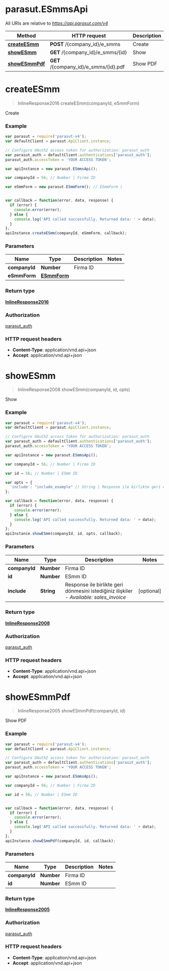 # parasut.ESmmsApi

All URIs are relative to *https://api.parasut.com/v4*

Method | HTTP request | Description
------------- | ------------- | -------------
[**createESmm**](ESmmsApi.md#createESmm) | **POST** /{company_id}/e_smms | Create
[**showESmm**](ESmmsApi.md#showESmm) | **GET** /{company_id}/e_smms/{id} | Show
[**showESmmPdf**](ESmmsApi.md#showESmmPdf) | **GET** /{company_id}/e_smms/{id}.pdf | Show PDF


<a name="createESmm"></a>
# **createESmm**
> InlineResponse2016 createESmm(companyId, eSmmForm)

Create



### Example
```javascript
var parasut = require('parasut-v4');
var defaultClient = parasut.ApiClient.instance;

// Configure OAuth2 access token for authorization: parasut_auth
var parasut_auth = defaultClient.authentications['parasut_auth'];
parasut_auth.accessToken = 'YOUR ACCESS TOKEN';

var apiInstance = new parasut.ESmmsApi();

var companyId = 56; // Number | Firma ID

var eSmmForm = new parasut.ESmmForm(); // ESmmForm | 


var callback = function(error, data, response) {
  if (error) {
    console.error(error);
  } else {
    console.log('API called successfully. Returned data: ' + data);
  }
};
apiInstance.createESmm(companyId, eSmmForm, callback);
```

### Parameters

Name | Type | Description  | Notes
------------- | ------------- | ------------- | -------------
 **companyId** | **Number**| Firma ID | 
 **eSmmForm** | [**ESmmForm**](ESmmForm.md)|  | 

### Return type

[**InlineResponse2016**](InlineResponse2016.md)

### Authorization

[parasut_auth](../README.md#parasut_auth)

### HTTP request headers

 - **Content-Type**: application/vnd.api+json
 - **Accept**: application/vnd.api+json

<a name="showESmm"></a>
# **showESmm**
> InlineResponse2008 showESmm(companyId, id, opts)

Show



### Example
```javascript
var parasut = require('parasut-v4');
var defaultClient = parasut.ApiClient.instance;

// Configure OAuth2 access token for authorization: parasut_auth
var parasut_auth = defaultClient.authentications['parasut_auth'];
parasut_auth.accessToken = 'YOUR ACCESS TOKEN';

var apiInstance = new parasut.ESmmsApi();

var companyId = 56; // Number | Firma ID

var id = 56; // Number | ESmm ID

var opts = { 
  'include': "include_example" // String | Response ile birlikte geri dönmesini istediğiniz ilişkiler - *Available: sales_invoice*
};

var callback = function(error, data, response) {
  if (error) {
    console.error(error);
  } else {
    console.log('API called successfully. Returned data: ' + data);
  }
};
apiInstance.showESmm(companyId, id, opts, callback);
```

### Parameters

Name | Type | Description  | Notes
------------- | ------------- | ------------- | -------------
 **companyId** | **Number**| Firma ID | 
 **id** | **Number**| ESmm ID | 
 **include** | **String**| Response ile birlikte geri dönmesini istediğiniz ilişkiler - *Available: sales_invoice* | [optional] 

### Return type

[**InlineResponse2008**](InlineResponse2008.md)

### Authorization

[parasut_auth](../README.md#parasut_auth)

### HTTP request headers

 - **Content-Type**: application/vnd.api+json
 - **Accept**: application/vnd.api+json

<a name="showESmmPdf"></a>
# **showESmmPdf**
> InlineResponse2005 showESmmPdf(companyId, id)

Show PDF



### Example
```javascript
var parasut = require('parasut-v4');
var defaultClient = parasut.ApiClient.instance;

// Configure OAuth2 access token for authorization: parasut_auth
var parasut_auth = defaultClient.authentications['parasut_auth'];
parasut_auth.accessToken = 'YOUR ACCESS TOKEN';

var apiInstance = new parasut.ESmmsApi();

var companyId = 56; // Number | Firma ID

var id = 56; // Number | ESmm ID


var callback = function(error, data, response) {
  if (error) {
    console.error(error);
  } else {
    console.log('API called successfully. Returned data: ' + data);
  }
};
apiInstance.showESmmPdf(companyId, id, callback);
```

### Parameters

Name | Type | Description  | Notes
------------- | ------------- | ------------- | -------------
 **companyId** | **Number**| Firma ID | 
 **id** | **Number**| ESmm ID | 

### Return type

[**InlineResponse2005**](InlineResponse2005.md)

### Authorization

[parasut_auth](../README.md#parasut_auth)

### HTTP request headers

 - **Content-Type**: application/vnd.api+json
 - **Accept**: application/vnd.api+json

